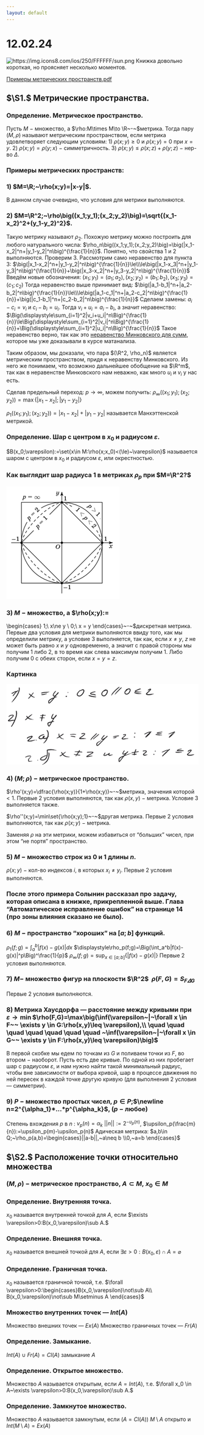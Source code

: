 ```yaml
---
layout: default
---
```

# 12.02.24

<aside>
<img src="https://img.icons8.com/ios/250/FFFFFF/sun.png" alt="https://img.icons8.com/ios/250/FFFFFF/sun.png" width="40px" /> Книжка довольно короткая, но проясняет несколько моментов.

[Примеры метрических пространств.pdf](%D0%9F%D1%80%D0%B8%D0%BC%D0%B5%D1%80%D1%8B_%D0%BC%D0%B5%D1%82%D1%80%D0%B8%D1%87%D0%B5%D1%81%D0%BA%D0%B8%D1%85_%D0%BF%D1%80%D0%BE%D1%81%D1%82%D1%80%D0%B0%D0%BD%D1%81%D1%82%D0%B2.pdf)

</aside>

## $\S1.$ Метрические пространства.

### Определение. Метрическое пространство.
Пусть $M~-~$множество, а $\rho:M\times M\to \R~-~$метрика.
Тогда пару $(M,\rho)$ называют метрическим пространством, если метрика удовлетворяет следующим условиям:
$1)~\rho(x;y)\ge 0$ и $\rho(x;y)=0$ при $x=y$.
$2)~\rho(x;y)=\rho(y;x)~-~$симметричность.
$3)~\rho(x;y)\le\rho(x;z)+\rho(y;z)~-~$нер-во $\Delta$.

### Примеры метрических пространств:

### $1)$ $M=\R;~\rho(x;y)=|x-y|$.
В данном случае очевидно, что условия для метрики выполняются.

### $2)$ $M=\R^2;~\rho\big((x_1;y_1);(x_2;y_2)\big)=\sqrt{(x_1-x_2)^2+(y_1-y_2)^2}$.
Такую метрику называют $\rho_2$. 
Похожую метрику можно построить для любого натурального числа:
$\rho_n\big((x_1;y_1);(x_2;y_2)\big)=\big(|x_1-x_2|^n+|y_1-y_2|^n\big)^{\frac{1}{n}}$.
Понятно, что свойства $1$ и $2$ выполняются. Проверим $3$.
Рассмотрим само неравенство для пункта $3$:
$\big(|x_1-x_2|^n+|y_1-y_2|^n\big)^{\frac{1}{n}}\le\\\le\big(|x_1-x_3|^n+|y_1-y_3|^n\big)^{\frac{1}{n}}+\big(|x_3-x_2|^n+|y_3-y_2|^n\big)^{\frac{1}{n}}$
Введём новые обозначения:
$(x_1;y_1)=(a_1;a_2), (x_2;y_2)=(b_1;b_2),(x_3;y_3)=(c_1;c_2)$
Тогда неравенство выше принимает вид:
$\big(|a_1-b_1|^n+|a_2-b_2|^n\big)^{\frac{1}{n}}\le\\\le\big(|a_1-c_1|^n+|a_2-c_2|^n\big)^{\frac{1}{n}}+\big(|c_1-b_1|^n+|c_2-b_2|^n\big)^{\frac{1}{n}}$
Сделаем замены: $a_i-c_i=v_i$ и $c_i-b_i=u_i$.
Тогда $v_i+u_i=a_i-b_i$, а значит неравенство:
$\Big(\displaystyle\sum_{i=1}^2|v_i+u_i|^n\Big)^{\frac{1}{n}}\le\Big(\displaystyle\sum_{i=1}^2|v_i|^n\Big)^{\frac{1}{n}}+\Big(\displaystyle\sum_{i=1}^2|u_i|^n\Big)^{\frac{1}{n}}$
Такое неравенство верно, так как это [неравенство Минковского для сумм](https://www.notion.so/75-0a13e664fb124010b668e23d037c7d14?pvs=21), которое мы уже доказывали в курсе матанализа.

Таким образом, мы доказали, что пара $(\R^2, \rho_n)$ является метрическим пространством, придя к неравенству Минковского. Из него же понимаем, что возможно дальнейшее обобщение на $\R^m$, так как в неравенстве Минковского нам неважно, как много $u_i$ и $v_i$ у нас есть.

Сделав предельный переход: $p\to\infty$, можем получить:
$\rho_\infty\big((x_1;y_1);(x_2;y_2)\big)=\max\{|x_1-x_2|;|y_1-y_2|\}$

$\rho_1\big((x_1;y_1);(x_2;y_2)\big)=|x_1-x_2|+|y_1-y_2|$ называется Манхэттенской метрикой.

### Определение. Шар с центром в $x_0$ и радиусом $\varepsilon$.
$B(x_0;\varepsilon):=\set{x\in M:\rho(x;x_0)<(\le)~\varepsilon}$ называется шаром с центром в $x_0$ и радиусом $\varepsilon$, или окрестностью.

### Как выглядит шар радиуса $1$ в метриках $\rho_p$ при $M=\R^2?$

![Untitled](sem2/notes/topology/notes/12-02-24/Untitled.png)

### $3)~M~-~$множество, а $\rho(x;y):=
\begin{cases}
1;\ x\ne y
\\
0;\ x = y
\end{cases}~-~$дискретная метрика.
Первые два условия для метрики выполняются ввиду того, как мы определили метрику, а условие $3$ выполняется, так как, если $x\ne y$, $z$ не может быть равно $x$ и $y$ одновременно, а значит с правой стороны мы получим $1$ либо $2$, в то время как слева максимум получим $1$.
Либо получим $0$ с обеих сторон, если $x=y=z$.

### Картинка

![Untitled](sem2/notes/topology/notes/12-02-24/Untitled%201.png)

### $4)~(M;\rho)~-~$метрическое пространство.
$\rho'(x;y)=\dfrac{\rho(x;y)}{1+\rho(x;y)}~-~$метрика, значения которой $<1$.
Первые $2$ условия выполняются, так как $\rho(x,y)~-~$метрика.
Условие $3$ выполняется также.

$\rho''(x;y)=\min\set{\rho(x;y);1}~-~$другая метрика.
Первые $2$ условия выполняются, так как $\rho(x;y)~-~$метрика.

Заменяя $\rho$ на эти метрики, можем избавиться от “больших” чисел, при этом “не портя” пространство.

### $5)~M~-~$множество строк из $0$ и $1$ длины $n$.
$\rho(x;y)~-~$кол-во индексов $i$, в которых $x_i\ne y_i$.
Первые $2$ условия выполняются.

### После этого примера Солынин рассказал про задачу, которая описана в книжке, прикрепленной выше. Глава “Автоматическое исправление ошибок” на странице $14$ (про зоны влияния сказано не было).

### $6)~M~-~$пространство “хороших” на $[a;b]$ функций.
$\displaystyle\rho_1(f;g)=\int_a^b|f(x)-g(x)|dx$
$\displaystyle\rho_p(f;g)=\Big(\int_a^b|f(x)-g(x)|^p\Big)^\frac{1}{p}$
$\rho_\infty(f;g)=\displaystyle\sup_{x\in[a;b]}\{|f(x)-g(x)|\}$
Первые $2$ условия выполняются.

### $7)~M-$ множество фигур на плоскости $\R^2$ $~\rho(F,G)=S_{F\varDelta G}$
Первые $2$ условия выполняются.

### $8)$ Метрика Хаусдорфа — расстояние между кривыми при $\varepsilon \to\min$$\rho(F,G)=\max\big(\inf(\varepsilon~|~\forall x \in F~~ \exists y \in G:\rho(x,y)\leq \varepsilon),\\ \quad \quad \quad \quad \quad \quad \quad ~\inf(\varepsilon~|~\forall x \in G~~ \exists y \in F:\rho(x,y)\leq \varepsilon)\big)$
В первой скобке мы едем по точкам из $G$ и поливаем точки из $F$, во втором $-$ наоборот.
Пусть есть две кривые. По одной из них пробегает шар с радиусом $\varepsilon$, и нам нужно найти такой минимальный радиус, чтобы вне зависимости от выбора кривой, шар в процессе движения по ней пересек в каждой точке другую кривую (для выполнения $2$ условия — симметрии).

### $9)~P~-~$множество простых чисел, $p \in P;$$\newline n=2^{\alpha_1}*...*p^{\alpha_k}$, $(p ~-$  любое$)$
Степень вхождения $p$ в $n$ : $v_p(n) = \alpha_k$ 
$||n||:=2^{-{\upsilon_p}(n)}$, $\upsilon_p(\frac{m}{n}):=\upsilon_p(m)-\upsilon_p(n)$
Адическая метрика: $a,b\in Q;~\rho_p(a,b)=\begin{cases}||a-b||,~a\neq b
\\0,~a=b
\end{cases}$

## $\S2.$ Расположение точки относительно множества

### $(M,\rho)~-~$метрическое пространство, $A\subset M,~x_0\in M$

### Определение. Внутренняя точка.
$x_0$ называется внутренней точкой для $A$, если $\exists \varepsilon>0:B(x_0,\varepsilon)\sub A.$

### Определение. Внешняя точка.
$x_0$ называется внешней точкой для $A$, если $\exists \varepsilon>0:B(x_0,\varepsilon)\cap A=\varnothing$

### Определение. Граничная точка.
$x_0$ называется граничной точкой, т.е. $\forall \varepsilon>0:\begin{cases}B(x_0,\varepsilon)\not\sub A\\
B(x_0,\varepsilon)\not\sub M\setminus A
\end{cases}$

### Множество внутренних точек — $Int(A)$
Множество внешних точек — $Ex(A)$
Множество граничных точек — $Fr(A)$

### Определение. Замыкание.
$Int(A)~\cup~Fr(A)=Cl(A)$ замыкание $A$

### Определение. Открытое множество.
Множество $A$ называется открытым, если $A=Int(A)$, т.е. $\forall x_0 \in A~\exists \varepsilon>0:B(x_0,\varepsilon)\sub A.$

### Определение. Замкнутое множество.
Множество $A$ называется замкнутым, если $(A=Cl(A))~M\setminus A$ открыто и $Int(M\setminus A)=Ex(A)$